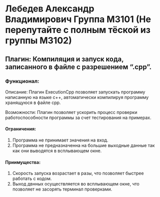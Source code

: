 # Лебедев Александр Владимирович Группа М3101 (Не перепутайте с полным тёской из группы М3102)

## Плагин: Компиляция и запуск кода, записанного в файле с разрешением “.cpp”.
### Функционал:
Описание: Плагин ExecutionCpp позволяет запускать программу написанную на языке c++, автоматически компилируя программу хранящуюся в файле cpp.

Возможности: Плагин позволяет ускорить процесс проверки работоспособности программы за счет тестирования на примерах.
#### Ограничения:
1) Программа не принимает значения на вход.
2) Программа не предназначенна на большие выходные данные так как они выводятся в всплывающем окне.
#### Приимущества: 
1) Скорость запуска возрастает в разы, что позволяет быстрее работать с кодом.
2) Выход двнных осуществляется во всплывающем окне, что позволяет не засорять терминал проверками.

